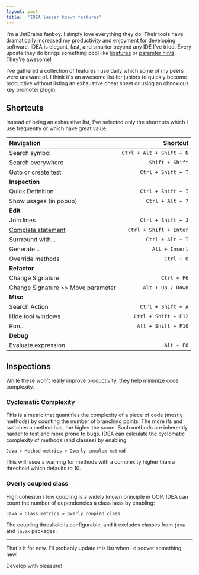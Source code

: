 ```yaml
---
layout: post
title:  "IDEA lesser known features"
---
```


I'm a JetBrains fanboy. I simply love everything they do. Their tools have
dramatically increased my productivity and enjoyment for developing software.
IDEA is elegant, fast, and smarter beyond any IDE I've tried. Every update they
do brings something cool like [ligatures](https://d3nmt5vlzunoa1.cloudfront.net/idea/files/2016/05/idea_2016_2_ligatures_1.png)
or [paramter hints](https://d3nmt5vlzunoa1.cloudfront.net/idea/files/2016/09/Screen-Shot-2016-09-27-at-10.29.15.png).
They're awesome!

I've gathered a collection of features I use daily which some of my peers were
unaware of. I think it's an awesome list for juniors to quickly become productive
without listing an exhaustive cheat sheet or using an obnoxious key promoter plugin.

## Shortcuts

Instead of being an exhaustive list, I've selected only the shortcuts which I use
frequently or which have great value.

| **Navigation** | **Shortcut** |
|:-----------|-------------:|
| Search symbol | `Ctrl + Alt + Shift + N`|
| Search everywhere | `Shift + Shift`|
| Goto or create test | `Ctrl + Shift + T`|
| **Inspection** |  |
| Quick Definition | `Ctrl + Shift + I`|
| Show usages (in popup) | `Ctrl + Alt + 7`|
| **Edit** |  |
| Join lines | `Ctrl + Shift + J` |
| [Complete statement](https://www.jetbrains.com/help/idea/2016.1/completing-statements.html) | `Ctrl + Shift + Enter`|
| Surrround with... | `Ctrl + Alt + T` |
| Generate... | `Alt + Insert` |
| Override methods | `Ctrl + O` |
| **Refactor** | |
| Change Signature | `Ctrl + F6`|
| Change Signature >> Move parameter | `Alt + Up / Down`|
| **Misc** |  |
| Search Action | `Ctrl + Shift + A`|
| Hide tool windows | `Ctrl + Shift + F12`|
| Run... | `Alt + Shift + F10` |
| **Debug** | |
| Evaluate expression | `Alt + F8` |

## Inspections

While these won't really improve productivity, they help minimize code complexity.

### Cyclomatic Complexity
This is a metric that quantifies the complexity of a piece of
code (mostly methods) by counting the number of branching points. The more
ifs and switches a method has, the higher the score. Such methods are
inherently harder to test and more prone to bugs. IDEA can calculate the cyclomatic
complexity of methods (and classes) by enabling:

`Java » Method metrics » Overly complex method`

This will issue a warning for methods with a complexity higher than a threshold
which defaults to 10.

### Overly coupled class
High cohesion / low coupling is a widely known principle
in OOP. IDEA can count the number of dependencies a class hass by enabling:

`Java » Class metrics » Overly coupled class`

The coupling threshold is configurable, and it excludes classes from `java` and
`javax` packages.

---

That's it for now. I'll probably update this list when I discover something new.

Develop with pleasure!
